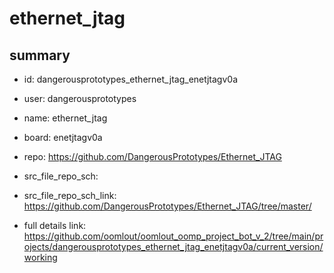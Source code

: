 # ethernet_jtag
 
## summary 
* id: dangerousprototypes_ethernet_jtag_enetjtagv0a
* user: dangerousprototypes
* name: ethernet_jtag
* board: enetjtagv0a
* repo: https://github.com/DangerousPrototypes/Ethernet_JTAG



* src_file_repo_sch: 
* src_file_repo_sch_link: https://github.com/DangerousPrototypes/Ethernet_JTAG/tree/master/
* full details link: https://github.com/oomlout/oomlout_oomp_project_bot_v_2/tree/main/projects/dangerousprototypes_ethernet_jtag_enetjtagv0a/current_version/working  







